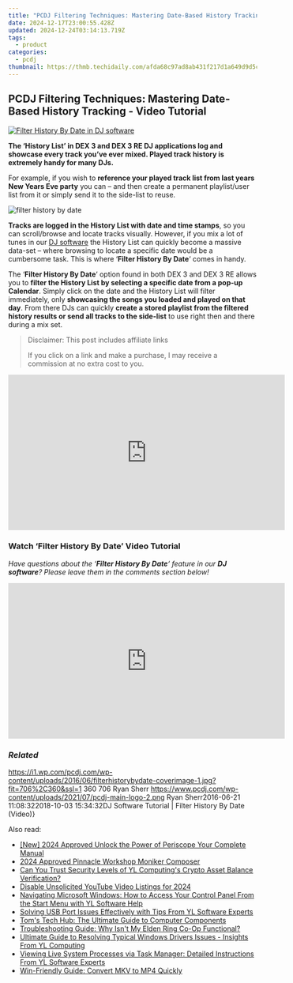 ```yaml
---
title: "PCDJ Filtering Techniques: Mastering Date-Based History Tracking - Video Tutorial"
date: 2024-12-17T23:00:55.428Z
updated: 2024-12-24T03:14:13.719Z
tags:
  - product
categories:
  - pcdj
thumbnail: https://thmb.techidaily.com/afda68c97ad8ab431f217d1a649d9d5c1081b7b5e12422de4ab2672dba23567f.jpg
---
```


## PCDJ Filtering Techniques: Mastering Date-Based History Tracking - Video Tutorial

[![Filter History By Date in DJ software](https://i1.wp.com/pcdj.com/wp-content/uploads/2016/06/filterhistorybydate-coverimage-1.jpg?resize=706%2C321&ssl=1)](https://i1.wp.com/pcdj.com/wp-content/uploads/2016/06/filterhistorybydate-coverimage-1.jpg?fit=706%2C360&ssl=1 "Filter History By Date In DEX 3")

**The ‘History List’ in DEX 3 and DEX 3 RE DJ applications log and showcase every track you’ve ever mixed. Played track history is extremely handy for many DJs.**

For example, if you wish to **reference your played track list from last years New Years Eve party** you can – and then create a permanent playlist/user list from it or simply send it to the side-list to reuse.

![filter history by date](https://i1.wp.com/pcdj.com/wp-content/uploads/2016/06/filterhistorybydate.jpg?fit=300%2C300&ssl=1 "filter history by date")

**Tracks are logged in the History List with date and time stamps**, so you can scroll/browse and locate tracks visually. However, if you mix a lot of tunes in our [DJ software](https://tools.techidaily.com/pcdj/products/) the History List can quickly become a massive data-set – where browsing to locate a specific date would be a cumbersome task. This is where ‘**Filter History By Date**‘ comes in handy.

The ‘**Filter History By Date**‘ option found in both DEX 3 and DEX 3 RE allows you to **filter the History List by selecting a specific date from a pop-up Calendar**. Simply click on the date and the History List will filter immediately, only **showcasing the songs you loaded and played on that day**. From there DJs can quickly **create a stored playlist from the filtered history results or send all tracks to the side-list** to use right then and there during a mix set.

>  Disclaimer: This post includes affiliate links
>
>  If you click on a link and make a purchase, I may receive a commission at no extra cost to you.
>

<!-- affiliate ads begin -->
<iframe width="560" height="315" src="https://www.youtube.com/embed/Vca--yEhtdo?si=7ijqjyP-oi3LYze1" title="YouTube video player" frameborder="0" allow="accelerometer; autoplay; clipboard-write; encrypted-media; gyroscope; picture-in-picture; web-share" referrerpolicy="strict-origin-when-cross-origin" allowfullscreen></iframe>
<!-- affiliate ads end -->

### Watch ‘Filter History By Date’ Video Tutorial

_Have questions about the ‘**Filter History By Date**‘ feature in our **DJ software**? Please leave them in the comments section below!_

<!-- affiliate ads begin -->
<iframe width="560" height="315" src="https://www.youtube.com/embed/XS1nQCe95LU?si=A2dhdFkSAI61_nKA" title="YouTube video player" frameborder="0" allow="accelerometer; autoplay; clipboard-write; encrypted-media; gyroscope; picture-in-picture; web-share" referrerpolicy="strict-origin-when-cross-origin" allowfullscreen></iframe>
<!-- affiliate ads end -->

### _Related_

https://i1.wp.com/pcdj.com/wp-content/uploads/2016/06/filterhistorybydate-coverimage-1.jpg?fit=706%2C360&ssl=1 360 706 Ryan Sherr https://www.pcdj.com/wp-content/uploads/2021/07/pcdj-main-logo-2.png Ryan Sherr2016-06-21 11:08:322018-10-03 15:34:32DJ Software Tutorial | Filter History By Date (Video)}

<ins class="adsbygoogle"
     style="display:block"
     data-ad-format="autorelaxed"
     data-ad-client="ca-pub-7571918770474297"
     data-ad-slot="1223367746"></ins>

<ins class="adsbygoogle"
     style="display:block"
     data-ad-client="ca-pub-7571918770474297"
     data-ad-slot="8358498916"
     data-ad-format="auto"
     data-full-width-responsive="true"></ins>

<span class="atpl-alsoreadstyle">Also read:</span>
<div><ul>
<li><a href="https://fox-hovers.techidaily.com/new-2024-approved-unlock-the-power-of-periscope-your-complete-manual/"><u>[New] 2024 Approved Unlock the Power of Periscope Your Complete Manual</u></a></li>
<li><a href="https://extra-skills.techidaily.com/2024-approved-pinnacle-workshop-moniker-composer/"><u>2024 Approved Pinnacle Workshop Moniker Composer</u></a></li>
<li><a href="https://win-updates.techidaily.com/can-you-trust-security-levels-of-yl-computings-crypto-asset-balance-verification/"><u>Can You Trust Security Levels of YL Computing's Crypto Asset Balance Verification?</u></a></li>
<li><a href="https://youtube-videos.techidaily.com/disable-unsolicited-youtube-video-listings-for-2024/"><u>Disable Unsolicited YouTube Video Listings for 2024</u></a></li>
<li><a href="https://win-updates.techidaily.com/navigating-microsoft-windows-how-to-access-your-control-panel-from-the-start-menu-with-yl-software-help/"><u>Navigating Microsoft Windows: How to Access Your Control Panel From the Start Menu with YL Software Help</u></a></li>
<li><a href="https://win-updates.techidaily.com/solving-usb-port-issues-effectively-with-tips-from-yl-software-experts/"><u>Solving USB Port Issues Effectively with Tips From YL Software Experts</u></a></li>
<li><a href="https://hardware-reviews.techidaily.com/toms-tech-hub-the-ultimate-guide-to-computer-components-t17238628794567/"><u>Tom's Tech Hub: The Ultimate Guide to Computer Components</u></a></li>
<li><a href="https://program-issues.techidaily.com/troubleshooting-guide-why-isnt-my-elden-ring-co-op-functional/"><u>Troubleshooting Guide: Why Isn't My Elden Ring Co-Op Functional?</u></a></li>
<li><a href="https://win-updates.techidaily.com/ultimate-guide-to-resolving-typical-windows-drivers-issues-insights-from-yl-computing/"><u>Ultimate Guide to Resolving Typical Windows Drivers Issues - Insights From YL Computing</u></a></li>
<li><a href="https://win-updates.techidaily.com/viewing-live-system-processes-via-task-manager-detailed-instructions-from-yl-software-experts/"><u>Viewing Live System Processes via Task Manager: Detailed Instructions From YL Software Experts</u></a></li>
<li><a href="https://win11-tips.techidaily.com/win-friendly-guide-convert-mkv-to-mp4-quickly/"><u>Win-Friendly Guide: Convert MKV to MP4 Quickly</u></a></li>
</ul></div>

